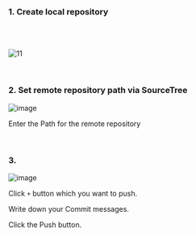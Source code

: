 <br>

### 1. Create **local repository**

<br>
<br>

![11](https://user-images.githubusercontent.com/99746319/165740238-ba622f21-c2fd-4fc1-b6bc-0bbad053802e.png)

<br>

### 2. Set remote repository path via SourceTree

![image](https://user-images.githubusercontent.com/99746319/165740770-d18d370e-a0a0-4e41-b3ef-0754ddab3091.png)

 Enter the Path for the remote repository

<br>

### 3.

![image](https://user-images.githubusercontent.com/99746319/165742201-70336abd-fb8c-46c0-84e4-7224f98155a6.png)

Click `+` button which you want to push.

Write down your Commit messages.

Click the Push button.